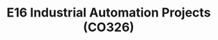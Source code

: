 ---
layout: project_batch
title: E16 Industrial Automation Projects (CO326)
permalink: /co326/e16/
has_children: true
parent: Industrial Automation Projects (CO326)
batch: e16
code: co326

readmore: "#"

search_exclude: true
default_thumb_image: /data/categories/co326/thumbnail.jpg
description: This section contains projects conducted as a partial requirement to complete the course CO326. The timeline for the project is semester 6 (second semester of the third year) of the undergraduate. The main objective of this is to give students a hand on experience of Industrial Communication Networks.
---